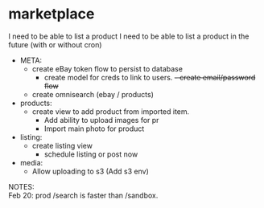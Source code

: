 # marketplace

I need to be able to list a product
I need to be able to list a product in the future (with or without cron)


- META:
    - create eBay token flow to persist to database
      - create model for creds to link to users.
  ~~- create email/password flow~~
  - create omnisearch (ebay / products)
- products:
    - create view to add product from imported item.
      - Add ability to upload images for pr
      - Import main photo for product
- listing:
  - create listing view
    - schedule listing or post now
- media:
  - Allow uploading to s3 (Add s3 env)

NOTES:\
Feb 20: prod /search is faster than /sandbox.